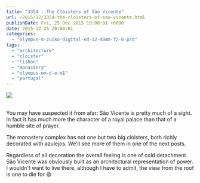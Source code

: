```yaml
---
title: "3354 - The Cloisters of São Vicente"
url: /2015/12/3354-the-cloisters-of-sao-vicente.html
publishDate: Fri, 25 Dec 2015 19:00:01 +0000
date: 2015-12-25 20:00:01
categories: 
  - "olympus-m-zuiko-digital-ed-12-40mm-f2-8-pro"
tags: 
  - "architecture"
  - "cloister"
  - "lisbon"
  - "monastery"
  - "olympus-om-d-e-m1"
  - "portugal"
---
```

<div class="container">
<div class="center"><a target="_blank" href="https://d25zfm9zpd7gm5.cloudfront.net/1200x1200/2015/20150903_142130_lr.jpg"><img class="webfeedsFeaturedVisual" src="https://d25zfm9zpd7gm5.cloudfront.net/0600x0600/2015/20150903_142130_lr.jpg" /></a></div>
</div>
<br />

You may have suspected it from afar: São Vicente is pretty much of a sight. In fact it has much more the character of a royal palace than that of a humble site of prayer. 

<a target="_blank" href="https://d25zfm9zpd7gm5.cloudfront.net/1200x1200/2015/20150903_134429_lr.jpg"><img style="margin: 0pt 0px 0pt 10px; float: right;" src="https://d25zfm9zpd7gm5.cloudfront.net/0150x0150/2015/20150903_134429_lr.jpg" alt="" border="0" /></a> The monastery complex has not one but two big cloisters, both richly decorated with azulejos. We'll see more of them in one of the next posts.

<a target="_blank" href="https://d25zfm9zpd7gm5.cloudfront.net/1200x1200/2015/20150903_133657_lr.jpg"><img style="margin: 0pt 10px 0pt 0px; float: left;" src="https://d25zfm9zpd7gm5.cloudfront.net/0150x0150/2015/20150903_133657_lr.jpg" alt="" border="0" /></a> Regardless of all decoration the overall feeling is one of cold detachment. São Vicente was obviously built as an architectural representation of power. I wouldn't want to live there, although I have to admit, the view from the roof is one to die for 😄

